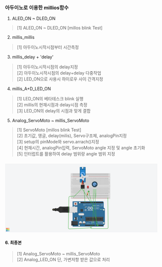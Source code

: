 ### 아두이노로 이용한 millios함수
1. ALED_ON ~ DLED_ON
> [1] ALED_ON ~ DLED_ON [millos blink Test]<br>
2. millis_millis
> [1] 아두이노시작시점부터 시간측정 <br>
3. millis_delay + 'delay'
> [1] 아두이노시작시점의 delay지정 <br>
> [2] 아두이노시작시점의 delay+delay 다중작업<br>
> [2] LED_ON으로 사용시 하이로우 사이 간격지정<br>
4. millis_A+D_LED_ON
> [1] LED_ON의 베타테스크 blink 실행 <br>
> [2] millis의 현재시점과 delay시점 측정 <br>
> [3] LED_ON의 delay의 시점과 맞게 결합 <br>
5. Analog_ServoMoto ~ millis_ServoMoto
>[1] ServoMoto [millos blink Test]<br>
>[2] 초기값, 앵글, delay(milis), Servo구조체, analogPin지정<br>
>[3] setup의 pinMode와 servo.arrach()지정 <br>
>[4] 현재시간, analogPin입력, ServoMoto angle 지정 및 angle 초기화<br>
>[5] 인터럽트를 활용하여 delay 범위랑 angle 범위 지정 <br> 
### ![ServoMoto](../../image/millis_ServoMoto.png)
#### 6. 최종본
> [1] Analog_ServoMoto ~ millis_ServoMoto <br>
> [2] Analog_LED_ON 단, 가변저항 받은 값으로 처리<br>